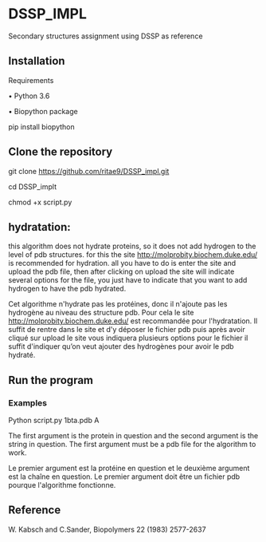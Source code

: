 # DSSP_IMPL
Secondary structures assignment using DSSP as reference

## Installation
Requirements

•	Python 3.6

•	Biopython package

pip install biopython

## Clone the repository
git clone https://github.com/ritae9/DSSP_impl.git

cd DSSP_implt

chmod +x script.py

## hydratation: 
this algorithm does not hydrate proteins, so it does not add hydrogen to the level of pdb structures. for this the site http://molprobity.biochem.duke.edu/ is recommended for hydration. all you have to do is enter the site and upload the pdb file, then after clicking on upload the site will indicate several options for the file, you just have to indicate that you want to add hydrogen to have the pdb hydrated.

Cet algorithme n'hydrate pas les protéines, donc il n'ajoute pas les hydrogène au niveau des structure pdb. Pour cela le site http://molprobity.biochem.duke.edu/ est recommandée pour l'hydratation. Il suffit de rentre dans le site et d'y déposer le fichier pdb puis après avoir cliqué sur upload le site vous indiquera plusieurs options pour le fichier il suffit d'indiquer qu’on veut ajouter des hydrogènes pour avoir le pdb hydraté.

## Run the program
### Examples

Python script.py 1bta.pdb A

The first argument is the protein in question and the second argument is the string in question. The first argument must be a pdb file for the algorithm to work.

Le premier argument est la protéine en question et le deuxième argument est la chaîne en question. Le premier argument doit être un fichier pdb pourque l'algorithme fonctionne.

## Reference
W. Kabsch and C.Sander, Biopolymers 22 (1983) 2577-2637
